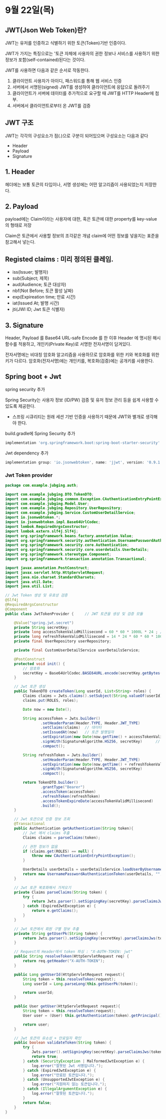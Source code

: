 # 9월 22일(목)
## JWT(Json Web Token)란?
JWT는 유저를 인증하고 식별하기 위한 토큰(Token)기반 인증이다.

JWT가 가지는 특징으로는 '토큰 자체에 사용자의 권한 정보나 서비스를 사용하기 위한 정보가 포함(self-contained)된다는 것이다.

JWT를 사용하면 다음과 같은 순서로 작동한다.
1. 클라이언트 사용자가 아이디, 패스워드를 통해 웹 서비스 인증
2. 서버에서 서명된(signed) JWT를 생성하여 클라이언트에 응답으로 돌려주기
3. 클라이언트가 서버에 데이터를 추가적으로 요구할 때 JWT를 HTTP Header에 첨부.
4. 서버에서 클라이언트로부터 온 JWT를 검증

## JWT 구조
JWT는 각각의 구성요소가 점(.)으로 구분이 되어있으며 구성요소는 다음과 같다
- Header
- Payload
- Signature

## 1. Header
헤더에는 보통 토큰의 타입이나, 서명 생성에는 어떤 알고리즘이 사용되었는지 저장한다.

## 2. Payload
payload에는 Claim이라는 사용자에 대한, 혹은 토큰에 대한 property를 key-value의 형태로 저장

Claim은 토큰에서 사용할 정보의 조각같은 개념
claim에 어떤 정보를 넣을지는 표준을 참고해서 넣는다.

## Registed claims : 미리 정의된 클레임.
- iss(Issuer; 발행자)
- sub(Subject; 제목)
- aud(Audience; 토큰 대상자)
- nbf(Not Before; 토큰 활성 날짜)
- exp(Expireation time; 만료 시간)
- iat(Issued At; 발행 시간)
- jti(JWI ID; Jwt 토큰 식별자)

## 3. Signature
 Header, Payload 를 Base64 URL-safe Encode 를 한 이후 Header 에 명시된 해시함수를 적용하고, 개인키(Private Key)로 서명한 전자서명이 담겨있다.

전자서명에는 비대칭 암호화 알고리즘을 사용하므로 암호화를 위한 키와 복호화를 위한 키가 다르다. 암호화(전자서명)에는 개인키를, 복호화(검증)에는 공개키를 사용한다.

 ## Spring boot + Jwt
 spring security 추가
 
 Spring Security는 사용자 정보 (ID/PW) 검증 및 유저 정보 관리 등을 쉽게 사용할 수 있도록 제공한다.

* 스프링 시큐리티는 원래 세션 기반 인증을 사용하기 때문에 JWT와 별개로 생각해야 한다.

build.gradle에 Spring Security 추가
``` gradle
implementation 'org.springframework.boot:spring-boot-starter-security'
```
Jwt dependency 추가
``` gradle
implementation group: 'io.jsonwebtoken', name: 'jjwt', version: '0.9.1'
```

### Jwt Token provider
```java
package com.example.jubging.auth;

import com.example.jubging.DTO.TokenDTO;
import com.example.jubging.common.Exception.CAuthenticationEntryPointException;
import com.example.jubging.Model.User;
import com.example.jubging.Repository.UserRepository;
import com.example.jubging.Service.CustomUserDetailService;
import io.jsonwebtoken.*;
import io.jsonwebtoken.impl.Base64UrlCodec;
import lombok.RequiredArgsConstructor;
import lombok.extern.slf4j.Slf4j;
import org.springframework.beans.factory.annotation.Value;
import org.springframework.security.authentication.UsernamePasswordAuthenticationToken;
import org.springframework.security.core.Authentication;
import org.springframework.security.core.userdetails.UserDetails;
import org.springframework.stereotype.Component;
import org.springframework.transaction.annotation.Transactional;

import javax.annotation.PostConstruct;
import javax.servlet.http.HttpServletRequest;
import java.nio.charset.StandardCharsets;
import java.util.Date;
import java.util.List;

// Jwt Token 생성 및 유효성 검증
@Slf4j
@RequiredArgsConstructor
@Component
public class JwtTokenProvider {     // JWT 토큰을 생성 및 검증 모듈

    @Value("spring.jwt.secret")
    private String secretKey;
    private long accessTokenValidMillisecond = 60 * 60 * 1000L * 24 ; // 1일
    private long refreshTokenValidMillisecond = 14 * 24 * 60 * 60 * 1000L;      // 14 days
    private final UserRepository userRepository;

    private final CustomUserDetailService userDetailsService;

    @PostConstruct
    protected void init() {
        // 암호화
        secretKey = Base64UrlCodec.BASE64URL.encode(secretKey.getBytes(StandardCharsets.UTF_8));
    }

    // Jwt 토큰 생성
    public TokenDTO createToken(Long userId, List<String> roles) {
        Claims claims = Jwts.claims().setSubject(String.valueOf(userId));
        claims.put(ROLES, roles);

        Date now = new Date();

        String accessToken = Jwts.builder()
                .setHeaderParam(Header.TYPE, Header.JWT_TYPE)
                .setClaims(claims)  // 데이터
                .setIssuedAt(now)   // 토큰 발행일자
                .setExpiration(new Date(now.getTime() + accessTokenValidMillisecond))     // 토큰 유효시간 설정
                .signWith(SignatureAlgorithm.HS256, secretKey)      // 암호화 알고리즘, 암호키
                .compact();

        String refreshToken = Jwts.builder()
                .setHeaderParam(Header.TYPE, Header.JWT_TYPE)
                .setExpiration(new Date(now.getTime() + refreshTokenValidMillisecond))
                .signWith(SignatureAlgorithm.HS256, secretKey)
                .compact();

        return TokenDTO.builder()
                .grantType("Bearer")
                .accessToken(accessToken)
                .refreshToken(refreshToken)
                .accessTokenExpireDate(accessTokenValidMillisecond)
                .build();
    }

    // Jwt 토큰으로 인증 정보 조회
    @Transactional
    public Authentication getAuthentication(String token){
        // Jwt 에서 claims 추출
        Claims claims = parseClaims(token);

        // 권한 정보가 없음
        if (claims.get(ROLES) == null) {
            throw new CAuthenticationEntryPointException();
        }

        UserDetails userDetails = userDetailsService.loadUserByUsername(claims.getSubject());
        return new UsernamePasswordAuthenticationToken(userDetails, "", userDetails.getAuthorities());
    }

    // Jwt 토큰 복호화해서 가져오기
    private Claims parseClaims(String token) {
        try {
            return Jwts.parser().setSigningKey(secretKey).parseClaimsJws(token).getBody();
        } catch (ExpiredJwtException e) {
            return e.getClaims();
        }
    }

    // Jwt 토큰에서 회원 구별 정보 추출
    private String getUserPk(String token) {
        return Jwts.parser().setSigningKey(secretKey).parseClaimsJws(token).getBody().getSubject();
    }

    // Request의 Header에서 token 파싱 : "X-AUTH-TOKEN: jwt"
    public String resolveToken(HttpServletRequest req) {
        return req.getHeader("X-AUTH-TOKEN");
    }

    public Long getUserId(HttpServletRequest request){
        String token = this.resolveToken(request);
        Long userId = Long.parseLong(this.getUserPk(token));

        return userId;
    }

    public User getUser(HttpServletRequest request){
        String token = this.resolveToken(request);
        User user = (User) this.getAuthentication(token).getPrincipal();

        return user;
    }

    // Jwt 토큰의 유쇼성 + 만료일자 확인
    public boolean validateToken(String token) {
        try {
            Jwts.parser().setSigningKey(secretKey).parseClaimsJws(token);
            return true;
        } catch (SecurityException | MalformedJwtException e) {
            log.error("잘못된 Jwt 서명입니다.");
        } catch (ExpiredJwtException e) {
            log.error("만료된 토큰입니다.");
        } catch (UnsupportedJwtException e) {
            log.error("지원하지 않는 토큰입니다.");
        } catch (IllegalArgumentException e) {
            log.error("잘못된 토큰입니다.");
        }
        return false;
    }
}

```

